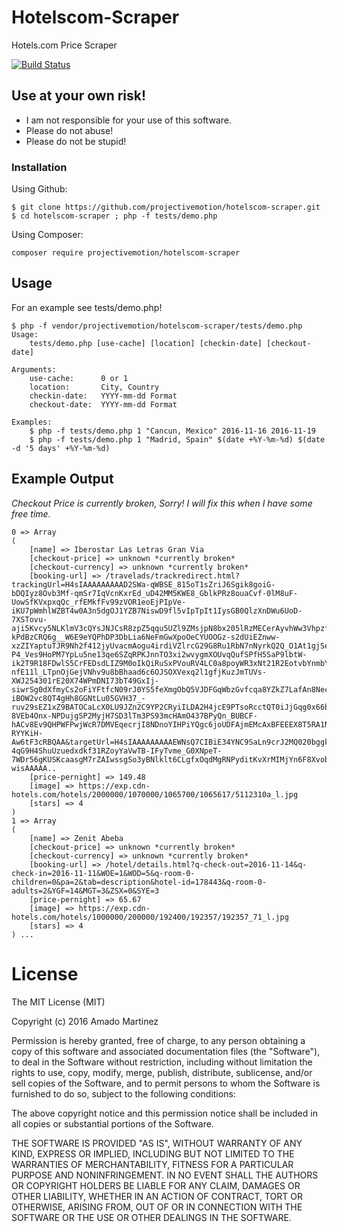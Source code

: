 # Hotelscom-Scraper
Hotels.com Price Scraper

[![Build Status](https://travis-ci.org/projectivemotion/hotelscom-scraper.svg?branch=master)](https://travis-ci.org/projectivemotion/hotelscom-scraper)

## Use at your own risk!
* I am not responsible for your use of this software.
* Please do not abuse!
* Please do not be stupid!


### Installation

Using Github:

    $ git clone https://github.com/projectivemotion/hotelscom-scraper.git
    $ cd hotelscom-scraper ; php -f tests/demo.php
    
Using Composer:

    composer require projectivemotion/hotelscom-scraper


## Usage

For an example see tests/demo.php!

    $ php -f vendor/projectivemotion/hotelscom-scraper/tests/demo.php
    Usage:
        tests/demo.php [use-cache] [location] [checkin-date] [checkout-date]
        
    Arguments:
        use-cache:      0 or 1
        location:       City, Country
        checkin-date:   YYYY-mm-dd Format
        checkout-date:  YYYY-mm-dd Format
        
    Examples:
        $ php -f tests/demo.php 1 "Cancun, Mexico" 2016-11-16 2016-11-19
        $ php -f tests/demo.php 1 "Madrid, Spain" $(date +%Y-%m-%d) $(date -d '5 days' +%Y-%m-%d)

## Example Output
*Checkout Price is currently broken, Sorry! I will fix this when I have some free time.*

    0 => Array
    (
        [name] => Iberostar Las Letras Gran Via
        [checkout-price] => unknown *currently broken*
        [checkout-currency] => unknown *currently broken*
        [booking-url] => /travelads/trackredirect.html?trackingUrl=H4sIAAAAAAAAAD2SWa-qWBSE_815oT1sZriJ6Sgik8goiG-bDQIyz8Ovb3Mf-qmSr7IqVcnKxrEd_uD42MM5KWE8_GblkPRz8ouaCvf-0lM8uF-UowSfKVxpxqQc_rfEMkfFv99zVOR1eoEjPIpVe-iKU7pWmhlWZBT4w0A3n5dgOJ1YZB7NiswD9fl5vIpTpIt1IysGB0QlzXnDWu6UoD-7XSTovu-aji5Kvcy5NLKlmV3cQYsJNJCsR8zpZ5qqu5UZl9ZMsjpN8bx205lRzMECerAyvhWw3Vhpzfmem4Nq6DRBO9E9gsbs8nAdddMOWfFSQIFcvdaVoDxML2BfTkF3ZdW-kPdBzCRQ6g__W6E9eYQPhDP3DbLia6NeFmGwXpoOeCYUOOGz-s2dUiEZnww-xzZIYaptuTJR9Nh2f412jyUvacmAogu4irdiVZlrcG29G8Ru1RbN7nNyrkQ2Q_O1At1gjSewBtI6x09yBLP8KF1ZeL1RRyWBWO9D7QzPWKxl4LuSUzo2akJF1_TKJF020HF59_Htk3k8fyUufNOxrn5lDdFuXzcs2DeMNLWPfSpuD_W2hy9zlNSzW_f8PqI73srRqk1Yen-P4_Ves9HoPM7YpLu5ne13qe6SZqRPKJnnTO3xi2wvygmXOUvqQufSPfH5SaP9lbtW-ik2T9R18FDwlS5CrFEDsdLIZ9M0oIkQiRuSxPVouRV4LC0a8poyWR3xNt21R2EotvbYnmbYIv32tvPwkRdMuTU2adHTexUyBmAAozJ1j4npYYvWMp6J03RbzjvvruL4UAeanwSBg9rY3uAV-nfE11l_LTpnOjGejVNhv9u8bBhaad6c6OJSOXVexq2l1gfjKuzJmTUVs-XWJ254301rE20X74WPmDNI73bT49GxIj-siwrSg0dXfmyCs2oFiYFtfcN09rJ0YS5feXmgObQ5VJDFGqWbzGvfcqa8YZkZ7LafAn8NeckUolQUSE-iBOW2vc8QT4gHh8GGNtLu05GVH37_-ruv29sEZ1xZ9BATOCaLcX0LU9JZn2C9YP2CRyiILDA2H4jcE9PTsoRcctQT0iJjGqg0x66byIa2pqp5oWrUlXAlZVjoxWuUt_rdll4be9neXYEp6cB5tqAuy3aqK7PzvRrb7LJuiAvxpBuNm7R-8VEb4Onx-NPDujgSP2MyjH7SD3lTm3PS93mcHAmO437BPyQn_BUBCF-hACv8Ev9QHPWFPwjWcR7DMVEqecrjI8NDnoYIHPiYQgc6joUDFAjmEMcAxBFEEEX8T5RA1NTqMExJfCQBwR6AcCBoDzB_APjDkD_K0KNMvRyjCHFvgWIOJP_NoAHDHgRAvg8CKRAR-RYYKiH-Aw6tF3cRBQAA&targetUrl=H4sIAAAAAAAAAEWNsQ7CIBiE34YNC9SaLn9crJ2MQ020bggkkFKo8Pf9RRPT5Ya77-4qG9H4ShuUzuedxdkf31RZoyYaVwTB-IFyTvme_G0XNpeT-7WDr56gKUSKcaasgM7rZAIwssgSo3yBNlklt6CLgfxOqdMgRNPyditKvXrMIMjYn6F8Xvob1OQ5PMrSMHZQfwCUq-wisAAAAA..
        [price-pernight] => 149.48
        [image] => https://exp.cdn-hotels.com/hotels/2000000/1070000/1065700/1065617/5112310a_l.jpg
        [stars] => 4
    )
    1 => Array
    (
        [name] => Zenit Abeba
        [checkout-price] => unknown *currently broken*
        [checkout-currency] => unknown *currently broken*
        [booking-url] => /hotel/details.html?q-check-out=2016-11-14&q-check-in=2016-11-11&WOE=1&WOD=5&q-room-0-children=0&pa=2&tab=description&hotel-id=178443&q-room-0-adults=2&YGF=14&MGT=3&ZSX=0&SYE=3
        [price-pernight] => 65.67
        [image] => https://exp.cdn-hotels.com/hotels/1000000/200000/192400/192357/192357_71_l.jpg
        [stars] => 4
    ) ...

# License
The MIT License (MIT)

Copyright (c) 2016 Amado Martinez

Permission is hereby granted, free of charge, to any person obtaining a copy
of this software and associated documentation files (the "Software"), to deal
in the Software without restriction, including without limitation the rights
to use, copy, modify, merge, publish, distribute, sublicense, and/or sell
copies of the Software, and to permit persons to whom the Software is
furnished to do so, subject to the following conditions:

The above copyright notice and this permission notice shall be included in all
copies or substantial portions of the Software.

THE SOFTWARE IS PROVIDED "AS IS", WITHOUT WARRANTY OF ANY KIND, EXPRESS OR
IMPLIED, INCLUDING BUT NOT LIMITED TO THE WARRANTIES OF MERCHANTABILITY,
FITNESS FOR A PARTICULAR PURPOSE AND NONINFRINGEMENT. IN NO EVENT SHALL THE
AUTHORS OR COPYRIGHT HOLDERS BE LIABLE FOR ANY CLAIM, DAMAGES OR OTHER
LIABILITY, WHETHER IN AN ACTION OF CONTRACT, TORT OR OTHERWISE, ARISING FROM,
OUT OF OR IN CONNECTION WITH THE SOFTWARE OR THE USE OR OTHER DEALINGS IN THE
SOFTWARE.
